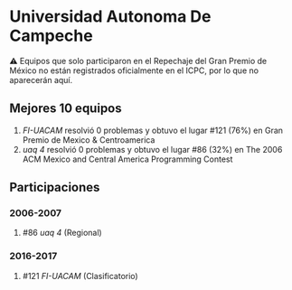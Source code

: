 # Universidad Autonoma De Campeche

:warning: Equipos que solo participaron en el Repechaje del Gran Premio de México no están registrados oficialmente en el ICPC, por lo que no aparecerán aquí.

## Mejores 10 equipos

1. _FI-UACAM_ resolvió 0 problemas y obtuvo el lugar #121 (76%) en Gran Premio de Mexico & Centroamerica
1. _uaq 4_ resolvió 0 problemas y obtuvo el lugar #86 (32%) en The 2006 ACM Mexico and Central America Programming Contest

## Participaciones

### 2006-2007

1. #86 _uaq 4_ (Regional)

### 2016-2017

1. #121 _FI-UACAM_ (Clasificatorio)



